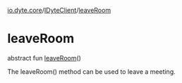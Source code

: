 [io.dyte.core](../index.md)/[IDyteClient](index.md)/[leaveRoom](leave-room.md)

# leaveRoom


abstract fun [leaveRoom](leave-room.md)()

The leaveRoom() method can be used to leave a meeting.
